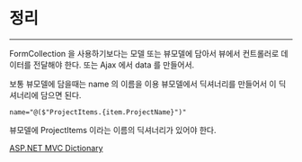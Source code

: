 # 정리
---
FormCollection 을 사용하기보다는 모델 또는 뷰모델에 담아서 뷰에서 컨트롤러로 데이터를 전달해야 한다. 또는 Ajax 에서 data 를 만들어서.

보통 뷰모델에 담을때는 name 의 이름을 이용 뷰모델에서 딕셔너리를 만들어서 이 딕셔너리에 담으면 된다.

```name="@($"ProjectItems.{item.ProjectName}")"``` 

뷰모델에 ProjectItems 이라는 이름의 딕셔너리가 있어야 한다.

[ASP.NET MVC Dictionary](https://stackoverflow.com/questions/5191303/asp-net-mvc-binding-to-a-dictionary)